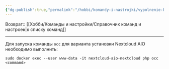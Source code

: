 ```yaml
---
{"dg-publish":true,"permalink":"/hobbi/komandy-i-nastrojki/vypolnenie-komand-nastroek-vnutri-kontejnera-nextcloud-aio/"}
---
```


Возврат:: [[Хобби/Команды и настройки/Справочник команд и настроек\|к списку команд]]

---

Для запуска команды `occ` для варианта установки Nextcloud AIO необходимо выполнить:
```shell
sudo docker exec --user www-data -it nextcloud-aio-nextcloud php occ <command>
```